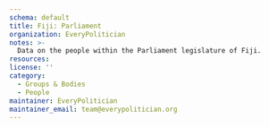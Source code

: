 ```yaml
---
schema: default
title: Fiji: Parliament
organization: EveryPolitician
notes: >-
  Data on the people within the Parliament legislature of Fiji.
resources:
license: ''
category:
  - Groups & Bodies
  - People
maintainer: EveryPolitician
maintainer_email: team@everypolitician.org
---
```

